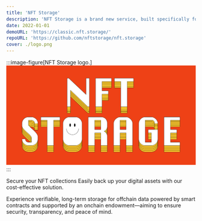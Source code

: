```yaml
---
title: 'NFT Storage'
description: 'NFT Storage is a brand new service, built specifically for storing off-chain NFT data on IPFS and Filecoin.'
date: 2022-01-01
demoURL: 'https://classic.nft.storage/'
repoURL: 'https://github.com/nftstorage/nft.storage'
cover: ./logo.png
---
```


:::image-figure[NFT Storage logo.]
![NFT Storage logo.](./logo.png)
:::

Secure your NFT collections
Easily back up your digital assets with our cost-effective solution.

Experience verifiable, long-term storage for offchain data powered by smart contracts and supported by an onchain endowment—aiming to ensure security, transparency, and peace of mind.
